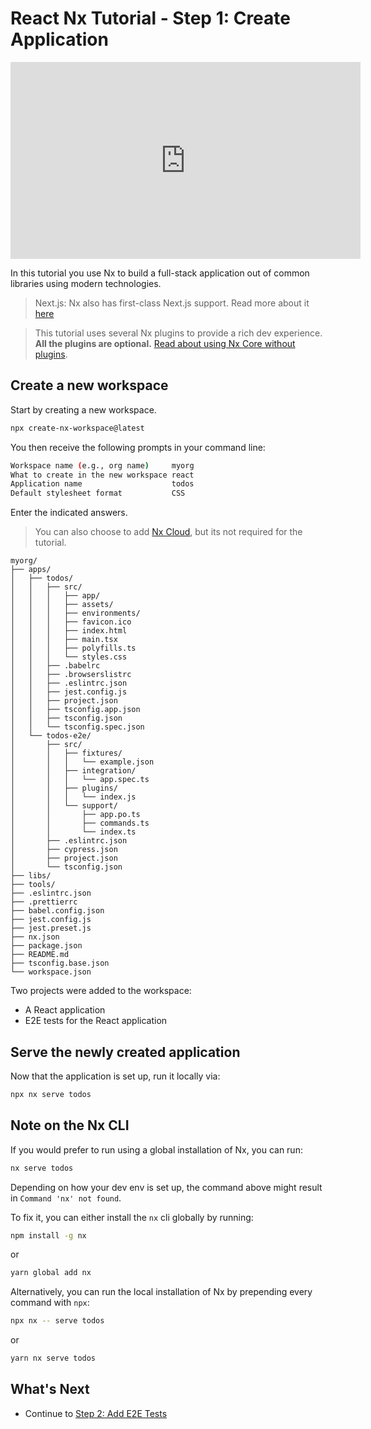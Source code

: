 # React Nx Tutorial - Step 1: Create Application

<iframe loading="lazy" width="560" height="315" src="https://www.youtube.com/embed/HcQE5R6ucng" frameborder="0" allow="accelerometer; autoplay; encrypted-media; gyroscope; picture-in-picture; fullscreen"></iframe>

In this tutorial you use Nx to build a full-stack application out of common libraries using modern technologies.

> Next.js: Nx also has first-class Next.js support. Read more about it [here](/next/overview)

> This tutorial uses several Nx plugins to provide a rich dev experience. **All the plugins are optional.** [Read about using Nx Core without plugins](/getting-started/nx-core).

## Create a new workspace

Start by creating a new workspace.

```bash
npx create-nx-workspace@latest
```

You then receive the following prompts in your command line:

```bash
Workspace name (e.g., org name)     myorg
What to create in the new workspace react
Application name                    todos
Default stylesheet format           CSS
```

Enter the indicated answers.

> You can also choose to add [Nx Cloud](https://nx.app), but its not required for the tutorial.

```treeview
myorg/
├── apps/
│   ├── todos/
│   │   ├── src/
│   │   │   ├── app/
│   │   │   ├── assets/
│   │   │   ├── environments/
│   │   │   ├── favicon.ico
│   │   │   ├── index.html
│   │   │   ├── main.tsx
│   │   │   ├── polyfills.ts
│   │   │   └── styles.css
│   │   ├── .babelrc
│   │   ├── .browserslistrc
│   │   ├── .eslintrc.json
│   │   ├── jest.config.js
│   │   ├── project.json
│   │   ├── tsconfig.app.json
│   │   ├── tsconfig.json
│   │   └── tsconfig.spec.json
│   └── todos-e2e/
│       ├── src/
│       │   ├── fixtures/
│       │   │   └── example.json
│       │   ├── integration/
│       │   │   └── app.spec.ts
│       │   ├── plugins/
│       │   │   └── index.js
│       │   └── support/
│       │       ├── app.po.ts
│       │       ├── commands.ts
│       │       └── index.ts
│       ├── .eslintrc.json
│       ├── cypress.json
│       ├── project.json
│       └── tsconfig.json
├── libs/
├── tools/
├── .eslintrc.json
├── .prettierrc
├── babel.config.json
├── jest.config.js
├── jest.preset.js
├── nx.json
├── package.json
├── README.md
├── tsconfig.base.json
└── workspace.json
```

Two projects were added to the workspace:

- A React application
- E2E tests for the React application

## Serve the newly created application

Now that the application is set up, run it locally via:

```bash
npx nx serve todos
```

## Note on the Nx CLI

If you would prefer to run using a global installation of Nx, you can run:

```bash
nx serve todos
```

Depending on how your dev env is set up, the command above might result in `Command 'nx' not found`.

To fix it, you can either install the `nx` cli globally by running:

```bash
npm install -g nx
```

or

```bash
yarn global add nx
```

Alternatively, you can run the local installation of Nx by prepending every command with `npx`:

```bash
npx nx -- serve todos
```

or

```bash
yarn nx serve todos
```

## What's Next

- Continue to [Step 2: Add E2E Tests](/react-tutorial/02-add-e2e-test)
